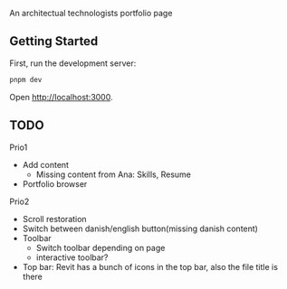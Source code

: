 An architectual technologists portfolio page

## Getting Started

First, run the development server:

```bash
pnpm dev
```

Open [http://localhost:3000](http://localhost:3000).

## TODO

Prio1

- Add content
  - Missing content from Ana: Skills, Resume
- Portfolio browser

Prio2

- Scroll restoration
- Switch between danish/english button(missing danish content)
- Toolbar
  - Switch toolbar depending on page
  - interactive toolbar?
- Top bar: Revit has a bunch of icons in the top bar, also the file title is there
